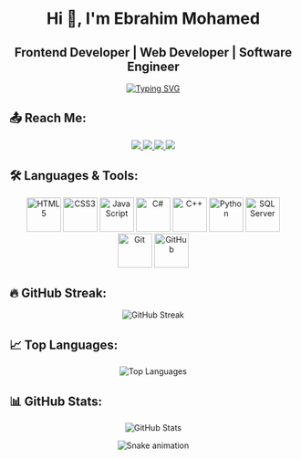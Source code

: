 <h1 align="center">Hi 👋, I'm Ebrahim Mohamed</h1>

<h2 align="center">Frontend Developer | Web Developer | Software Engineer</h2>

<p align="center">
  <a href="https://git.io/typing-svg">
    <img src="https://readme-typing-svg.herokuapp.com?size=22&color=36BCF7&center=true&vCenter=true&width=600&lines=I+build+modern+and+responsive+websites;Clean+code+with+creative+design;Turning+ideas+into+reality;Let's+work+together!" alt="Typing SVG" />
  </a>
</p>

## 📤 Reach Me:

<p align="center">
  <a href="https://ebrahim-portfolio.vercel.app">
    <img src="https://img.shields.io/badge/%20My%20Portfolio-000?style=for-the-badge&logo=vercel&logoColor=white" />
  </a>
  <a href="mailto:ebrahim@example.com">
    <img src="https://img.shields.io/badge/%20Email-D14836?style=for-the-badge&logo=gmail&logoColor=white" />
  </a>
  <a href="https://www.linkedin.com/in/ebrahim-mohamed/">
    <img src="https://img.shields.io/badge/%20LinkedIn-0A66C2?style=for-the-badge&logo=linkedin&logoColor=white" />
  </a>
  <a href="https://www.facebook.com/ebrahim.mohamed/">
    <img src="https://img.shields.io/badge/%20Facebook-1877F2?style=for-the-badge&logo=facebook&logoColor=white" />
  </a>
</p>

## 🛠️ Languages & Tools:

<p align="center">
  <img src="https://cdn.jsdelivr.net/gh/devicons/devicon/icons/html5/html5-original.svg" alt="HTML5" width="60" height="60"/>
  <img src="https://cdn.jsdelivr.net/gh/devicons/devicon/icons/css3/css3-original.svg" alt="CSS3" width="60" height="60"/>
  <img src="https://cdn.jsdelivr.net/gh/devicons/devicon/icons/javascript/javascript-original.svg" alt="JavaScript" width="60" height="60"/>
  <img src="https://cdn.jsdelivr.net/gh/devicons/devicon/icons/csharp/csharp-original.svg" alt="C#" width="60" height="60"/>
  <img src="https://cdn.jsdelivr.net/gh/devicons/devicon/icons/cplusplus/cplusplus-original.svg" alt="C++" width="60" height="60"/>
  <img src="https://cdn.jsdelivr.net/gh/devicons/devicon/icons/python/python-original.svg" alt="Python" width="60" height="60"/>
  <img src="https://cdn.jsdelivr.net/gh/devicons/devicon/icons/microsoftsqlserver/microsoftsqlserver-plain.svg" alt="SQL Server" width="60" height="60"/>
  <img src="https://cdn.jsdelivr.net/gh/devicons/devicon/icons/git/git-original.svg" alt="Git" width="60" height="60"/>
  <img src="https://cdn.jsdelivr.net/gh/devicons/devicon/icons/github/github-original.svg" alt="GitHub" width="60" height="60"/>
</p>

## 🔥 GitHub Streak:
<p align="center">
  <img src="https://streak-stats.demolab.com?user=EbrahimHiggi&theme=tokyonight&hide_border=true" alt="GitHub Streak" />
</p>

## 📈 Top Languages:
<p align="center">
  <img src="https://github-readme-stats.vercel.app/api/top-langs/?username=EbrahimHiggi&layout=compact&theme=tokyonight&hide_border=true" alt="Top Languages" />
</p>

## 📊 GitHub Stats:
<p align="center">
  <img src="https://github-readme-stats.vercel.app/api?username=EbrahimHiggi&show_icons=true&theme=tokyonight&hide_border=true" alt="GitHub Stats" />
</p>

<p align="center">
  <img src="https://raw.githubusercontent.com/EbrahimHiggi/EbrahimHiggi/output/github-contribution-grid-snake.svg" alt="Snake animation" />
</p>

